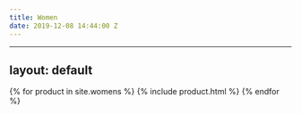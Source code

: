 ```yaml
---
title: Women
date: 2019-12-08 14:44:00 Z
---
```


---
layout: default
---

{% for product in site.womens %}
 {% include product.html %}
{% endfor %}